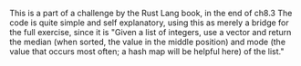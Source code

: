 This is a part of a challenge by the Rust Lang book, in the end of ch8.3
The code is quite simple and self explanatory, using this as merely a bridge for the full exercise, since it is "Given a list of integers, use a vector and return the median (when sorted, the value in the middle position) and mode (the value that occurs most often; a hash map will be helpful here) of the list."